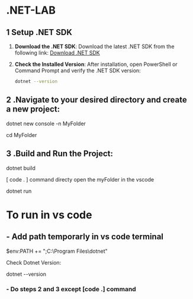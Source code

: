 # .NET-LAB

## 1 Setup .NET SDK

1. **Download the .NET SDK**:
   Download the latest .NET SDK from the following link:
   [Download .NET SDK](https://download.visualstudio.microsoft.com/download/pr/d1adccfa-62de-4306-9410-178eafb4eeeb/48e3746867707de33ef01036f6afc2c6/dotnet-sdk-8.0.303-win-x64.exe)

2. **Check the Installed Version**:
   After installation, open PowerShell or Command Prompt and verify the .NET SDK version:
   ```sh
   dotnet --version


## 2 .Navigate to your desired directory and create a new project:

dotnet new console -n MyFolder      

cd MyFolder

 

 ## 3 .Build and Run the Project:

 dotnet build 

[ code . ] command directy open the myFolder in the vscode 

 dotnet run


 # To run in vs code

 ## - Add path temporarly in vs code terminal
 $env:PATH += ";C:\Program Files\dotnet"

 Check Dotnet Version:

 dotnet --version
 ### - Do steps 2 and 3 except [code .] command









